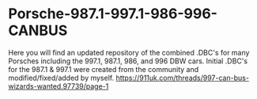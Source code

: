 # Porsche-987.1-997.1-986-996-CANBUS
Here you will find an updated repository of the combined .DBC's for many Porsches including the 997.1, 987.1, 986, and 996 DBW cars. 
Initial .DBC's for the 987.1 & 997.1 were created from the community and modified/fixed/added by myself. 
https://911uk.com/threads/997-can-bus-wizards-wanted.97739/page-1
